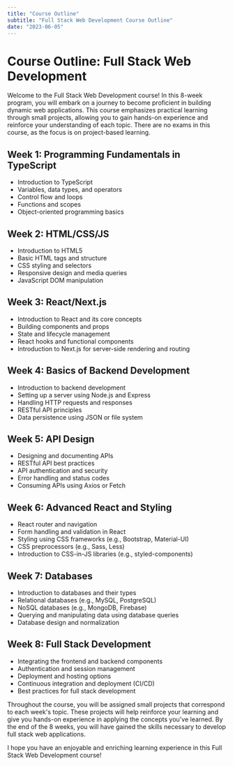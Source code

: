 ```yaml
---
title: "Course Outline"
subtitle: "Full Stack Web Development Course Outline"
date: "2023-06-05"
---
```


# Course Outline: Full Stack Web Development

Welcome to the Full Stack Web Development course! In this 8-week program, you will embark on a journey to become proficient in building dynamic web applications. This course emphasizes practical learning through small projects, allowing you to gain hands-on experience and reinforce your understanding of each topic. There are no exams in this course, as the focus is on project-based learning.

## Week 1: Programming Fundamentals in TypeScript 

- Introduction to TypeScript
- Variables, data types, and operators
- Control flow and loops
- Functions and scopes
- Object-oriented programming basics

## Week 2: HTML/CSS/JS

- Introduction to HTML5
- Basic HTML tags and structure
- CSS styling and selectors
- Responsive design and media queries
- JavaScript DOM manipulation

## Week 3: React/Next.js

- Introduction to React and its core concepts
- Building components and props
- State and lifecycle management
- React hooks and functional components
- Introduction to Next.js for server-side rendering and routing

## Week 4: Basics of Backend Development

- Introduction to backend development
- Setting up a server using Node.js and Express
- Handling HTTP requests and responses
- RESTful API principles
- Data persistence using JSON or file system

## Week 5: API Design

- Designing and documenting APIs
- RESTful API best practices
- API authentication and security
- Error handling and status codes
- Consuming APIs using Axios or Fetch

## Week 6: Advanced React and Styling

- React router and navigation
- Form handling and validation in React
- Styling using CSS frameworks (e.g., Bootstrap, Material-UI)
- CSS preprocessors (e.g., Sass, Less)
- Introduction to CSS-in-JS libraries (e.g., styled-components)

## Week 7: Databases

- Introduction to databases and their types
- Relational databases (e.g., MySQL, PostgreSQL)
- NoSQL databases (e.g., MongoDB, Firebase)
- Querying and manipulating data using database queries
- Database design and normalization

## Week 8: Full Stack Development

- Integrating the frontend and backend components
- Authentication and session management
- Deployment and hosting options
- Continuous integration and deployment (CI/CD)
- Best practices for full stack development

Throughout the course, you will be assigned small projects that correspond to each week's topic. These projects will help reinforce your learning and give you hands-on experience in applying the concepts you've learned. By the end of the 8 weeks, you will have gained the skills necessary to develop full stack web applications.

I hope you have an enjoyable and enriching learning experience in this Full Stack Web Development course!